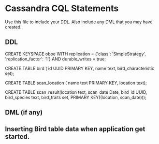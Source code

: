 # Cassandra CQL Statements

Use this file to include your DDL.  Also include any DML that you may have created.


## DDL

CREATE KEYSPACE oboe WITH replication = {'class': 'SimpleStrategy', 'replication_factor': '1'}  AND durable_writes = true;

CREATE TABLE bird ( id UUID PRIMARY KEY, name text, bird_characteristic set<text>);

CREATE TABLE scan_location ( name text PRIMARY KEY, location text);

CREATE TABLE scan_result(location text, scan_date Date, bird_id UUID, bird_species text, bird_traits set<text>, PRIMARY KEY((location, scan_date)));


## DML (if any)

## Inserting Bird table data when application get started.
